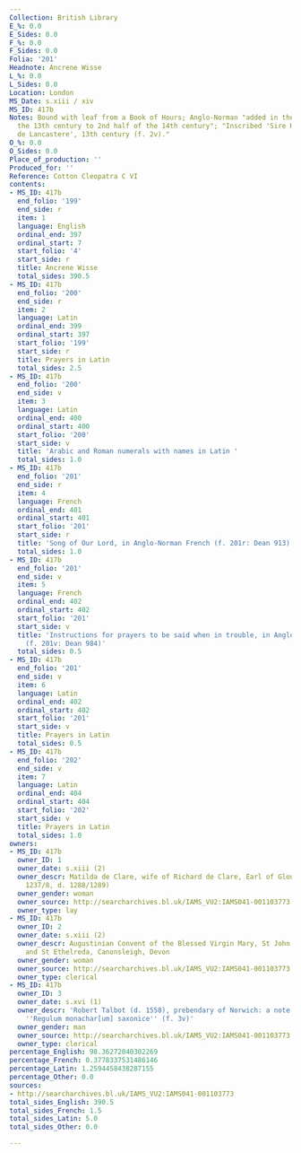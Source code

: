 ```yaml
---
Collection: British Library
E_%: 0.0
E_Sides: 0.0
F_%: 0.0
F_Sides: 0.0
Folia: '201'
Headnote: Ancrene Wisse
L_%: 0.0
L_Sides: 0.0
Location: London
MS_Date: s.xiii / xiv
MS_ID: 417b
Notes: Bound with leaf from a Book of Hours; Anglo-Norman "added in the 2nd half of
  the 13th century to 2nd half of the 14th century"; "Inscribed 'Sire Henri Dule veconte
  de Lancastere', 13th century (f. 2v)."
O_%: 0.0
O_Sides: 0.0
Place_of_production: ''
Produced_for: ''
Reference: Cotton Cleopatra C VI
contents:
- MS_ID: 417b
  end_folio: '199'
  end_side: r
  item: 1
  language: English
  ordinal_end: 397
  ordinal_start: 7
  start_folio: '4'
  start_side: r
  title: Ancrene Wisse
  total_sides: 390.5
- MS_ID: 417b
  end_folio: '200'
  end_side: r
  item: 2
  language: Latin
  ordinal_end: 399
  ordinal_start: 397
  start_folio: '199'
  start_side: r
  title: Prayers in Latin
  total_sides: 2.5
- MS_ID: 417b
  end_folio: '200'
  end_side: v
  item: 3
  language: Latin
  ordinal_end: 400
  ordinal_start: 400
  start_folio: '200'
  start_side: v
  title: 'Arabic and Roman numerals with names in Latin '
  total_sides: 1.0
- MS_ID: 417b
  end_folio: '201'
  end_side: r
  item: 4
  language: French
  ordinal_end: 401
  ordinal_start: 401
  start_folio: '201'
  start_side: r
  title: 'Song of Our Lord, in Anglo-Norman French (f. 201r: Dean 913)'
  total_sides: 1.0
- MS_ID: 417b
  end_folio: '201'
  end_side: v
  item: 5
  language: French
  ordinal_end: 402
  ordinal_start: 402
  start_folio: '201'
  start_side: v
  title: 'Instructions for prayers to be said when in trouble, in Anglo-Norman French
    (f. 201v: Dean 984)'
  total_sides: 0.5
- MS_ID: 417b
  end_folio: '201'
  end_side: v
  item: 6
  language: Latin
  ordinal_end: 402
  ordinal_start: 402
  start_folio: '201'
  start_side: v
  title: Prayers in Latin
  total_sides: 0.5
- MS_ID: 417b
  end_folio: '202'
  end_side: v
  item: 7
  language: Latin
  ordinal_end: 404
  ordinal_start: 404
  start_folio: '202'
  start_side: v
  title: Prayers in Latin
  total_sides: 1.0
owners:
- MS_ID: 417b
  owner_ID: 1
  owner_date: s.xiii (2)
  owner_descr: Matilda de Clare, wife of Richard de Clare, Earl of Gloucester (m.
    1237/8, d. 1288/1289)
  owner_gender: woman
  owner_source: http://searcharchives.bl.uk/IAMS_VU2:IAMS041-001103773
  owner_type: lay
- MS_ID: 417b
  owner_ID: 2
  owner_date: s.xiii (2)
  owner_descr: Augustinian Convent of the Blessed Virgin Mary, St John the Evangelist
    and St Ethelreda, Canonsleigh, Devon
  owner_gender: woman
  owner_source: http://searcharchives.bl.uk/IAMS_VU2:IAMS041-001103773
  owner_type: clerical
- MS_ID: 417b
  owner_ID: 3
  owner_date: s.xvi (1)
  owner_descr: 'Robert Talbot (d. 1558), prebendary of Norwich: a note in his hand,
    ''Regulum monachar[um] saxonice'' (f. 3v)'
  owner_gender: man
  owner_source: http://searcharchives.bl.uk/IAMS_VU2:IAMS041-001103773
  owner_type: clerical
percentage_English: 98.36272040302269
percentage_French: 0.3778337531486146
percentage_Latin: 1.2594458438287155
percentage_Other: 0.0
sources:
- http://searcharchives.bl.uk/IAMS_VU2:IAMS041-001103773
total_sides_English: 390.5
total_sides_French: 1.5
total_sides_Latin: 5.0
total_sides_Other: 0.0

---
```

